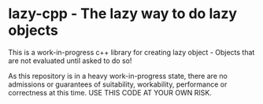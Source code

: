 # lazy-cpp - The lazy way to do lazy objects

This is a work-in-progress c++ library for creating lazy object - Objects that are not evaluated until
asked to do so!

As this repository is in a heavy work-in-progress state, there are no admissions or guarantees of 
suitability, workability, performance or correctness at this time. USE THIS CODE AT YOUR OWN RISK.
